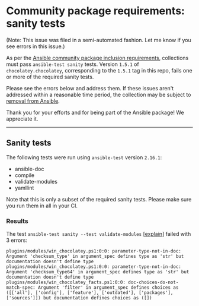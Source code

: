 # Community package requirements: sanity tests

(Note: This issue was filed in a semi-automated fashion. Let me know if you see errors in this issue.)

As per the [Ansible community package inclusion requirements][ci-testing], collections must pass `ansible-test sanity` tests. Version `1.5.1` of `chocolatey.chocolatey`, corresponding to the `1.5.1` tag in this repo, fails one or more of the required sanity tests.


Please see the errors below and address them. If these issues aren't addressed within a reasonable time period, the collection may be subject to [removal from Ansible][removal].

Thank you for your efforts and for being part of the Ansible package! We appreciate it.

---

## Sanity tests

The following tests were run using `ansible-test` version `2.16.1`:

- ansible-doc
- compile
- validate-modules
- yamllint

Note that this is only a subset of the required sanity tests. Please make sure you run them in all in your CI.

### Results

The test `ansible-test sanity --test validate-modules` [[explain](https://docs.ansible.com/ansible-core/2.16/dev_guide/testing/sanity/validate-modules.html)] failed with 3 errors:

``` text
plugins/modules/win_chocolatey.ps1:0:0: parameter-type-not-in-doc: Argument 'checksum_type' in argument_spec defines type as 'str' but documentation doesn't define type
plugins/modules/win_chocolatey.ps1:0:0: parameter-type-not-in-doc: Argument 'checksum_type64' in argument_spec defines type as 'str' but documentation doesn't define type
plugins/modules/win_chocolatey_facts.ps1:0:0: doc-choices-do-not-match-spec: Argument 'filter' in argument_spec defines choices as ([['all'], ['config'], ['feature'], ['outdated'], ['packages'], ['sources']]) but documentation defines choices as ([])
```




[ci-testing]: https://docs.ansible.com/ansible/latest/community/collection_contributors/collection_requirements.html#ci-testing
[repo-mgmt]: https://docs.ansible.com/ansible/latest/community/collection_contributors/collection_requirements.html#repository-management
[removal]: https://github.com/ansible-collections/overview/blob/main/removal_from_ansible.rst
